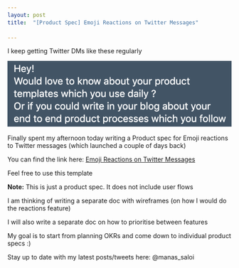 ```yaml
---
layout: post
title:  "[Product Spec] Emoji Reactions on Twitter Messages"

---
```


I keep getting Twitter DMs like these regularly

![Product Spec request](/assets/img/request_product_spec.png)

Finally spent my afternoon today writing a Product spec for Emoji reactions to Twitter messages (which launched a couple of days back)

You can find the link here: [Emoji Reactions on Twitter Messages](https://docs.google.com/document/d/1sUX-sm5qZ474PCQQUpvdi3lvvmWPluqHOyfXz3xKL2M/edit)

Feel free to use this template

**Note:** This is just a product spec. It does not include user flows

I am thinking of writing a separate doc with wireframes (on how I would do the reactions feature)

I will also write a separate doc on how to prioritise between features

My goal is to start from planning OKRs and come down to individual product specs :)

Stay up to date with my latest posts/tweets here: @manas_saloi
